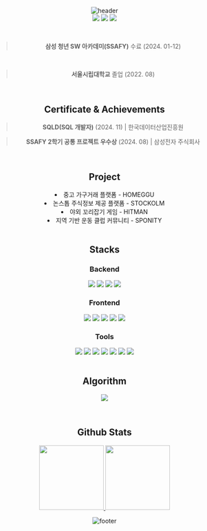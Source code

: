 <div align="center">

![header](https://capsule-render.vercel.app/api?type=waving&color=timeGradient&section=header&text=Welcome%20to%20Kyubin's%20GitHub%20👋&animation=twinkling&fontSize=30&fontAlignY=35&fontAlign=50&height=180)
<br>
<a href="https://solved.ac/kevinlee94"><img src="http://mazassumnida.wtf/api/mini/generate_badge?boj=kevinlee94"></a>
<a href="mailto:kyubin.dev@gmail.com"><img src="https://img.shields.io/badge/kyubin.dev-EA4335?style=flat&logo=gmail&logoColor=white"></a>
<a href="https://velog.io/@kevinlee94/series"><img src="https://img.shields.io/badge/kevinlee94-20C997?style=flat&logo=velog&logoColor=white"></a>

<br>

> **삼성 청년 SW 아카데미(SSAFY)** 수료 (2024. 01-12)
<br>

> **서울시립대학교** 졸업 (2022. 08)

<br>

## Certificate & Achievements


<!-- **정보처리기사** (2024.10) > <br> 한국산업인력공단 -->

> **SQLD(SQL 개발자)** (2024. 11) | 한국데이터산업진흥원

<!-- **Hyundai Softeer 역량테스트(HSAT) Level.2** | 현대엔지비 -->

> **SSAFY 2학기 공통 프로젝트 우수상** (2024. 08) | 삼성전자 주식회사

<br>

## Project

<li>중고 가구거래 플랫폼 - HOMEGGU</li>
<li>논스톱 주식정보 제공 플랫폼 - STOCKOLM</li>
<li>야외 꼬리잡기 게임 - HITMAN</li>
<li>지역 기반 운동 클럽 커뮤니티 - SPONITY</li>

<br>

## Stacks

### Backend

<img src="https://img.shields.io/badge/java-%23ED8B00.svg?style=for-the-badge&logo=openjdk&logoColor=white"/>
<img src="https://img.shields.io/badge/Spring Boot-6DB33F?style=for-the-badge&logo=Spring Boot&logoColor=white"/>
<img src="https://img.shields.io/badge/JWT-000000?style=for-the-badge&logo=JSON Web Tokens&logoColor=white"/>
<img src="https://img.shields.io/badge/JPA-59666C?style=for-the-badge&logo=Hibernate&logoColor=white"/>

### Frontend

<img src="https://img.shields.io/badge/javascript-F7DF1E?style=for-the-badge&logo=javascript&logoColor=black">
<img src="https://img.shields.io/badge/React-61DAFB?style=for-the-badge&logo=React&logoColor=black">
<img src="https://img.shields.io/badge/Vue.js-4FC08D?style=for-the-badge&logo=Vue.js&logoColor=white">
<img src="https://img.shields.io/badge/Tailwind CSS-06B6D4?style=for-the-badge&logo=TailwindCSS&logoColor=white">
<img src="https://img.shields.io/badge/shadcn/ui-000000?style=for-the-badge&logo=shadcnui" />

### Tools

<img src="https://img.shields.io/badge/GitHub-181717?style=for-the-badge&logo=GitHub&logoColor=white">
<img src="https://img.shields.io/badge/GitLab-FC6D26?style=for-the-badge&logo=GitLab&logoColor=white">
<img src="https://img.shields.io/badge/Jira-0052CC?style=for-the-badge&logo=Jira&logoColor=white">
<img src="https://img.shields.io/badge/Notion-000000?style=for-the-badge&logo=Notion&logoColor=white">
<img src="https://img.shields.io/badge/Figma-F24E1E?style=for-the-badge&logo=Figma&logoColor=white">
<img src="https://img.shields.io/badge/VS%20Code-0078d7.svg?style=for-the-badge&logo=visual-studio-code&logoColor=white" />
<img src="https://img.shields.io/badge/IntelliJIDEA-000000.svg?style=for-the-badge&logo=intellij-idea&logoColor=white" />

<br>
<br>

## Algorithm

<a href="https://solved.ac/kevinlee94"><img src="http://mazassumnida.wtf/api/v2/generate_badge?boj=kevinlee94"></a>

<br>

## Github Stats

<a href="https://github.com/kevinlee94/github-readme-stats">
<img src="https://github-readme-stats.vercel.app/api?username=kevinlee94&show_icons=true&include_all_commits=true" style="height:150px;">
<img src="https://github-readme-stats.vercel.app/api/top-langs/?username=kevinlee94&layout=compact" style="height:150px;">
</a>

![footer](https://capsule-render.vercel.app/api?type=waving&color=timeGradient&section=footer&text=Thank%20You%20!&animation=twinkling&fontSize=30&fontAlignY=65&fontAlign=80&height=180)




</div>
